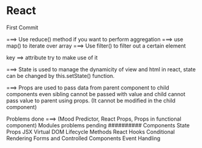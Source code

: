 # React
First Commit

===> Use reduce() method if you want to perform aggregation
===> use map() to iterate over array
===> Use filter() to filter out a certain element

key ==> attribute try to make use of it

===> State is used to manage the dynamicity of view and html in react, state can be changed by this.setState() function.

===> Props are used to pass data from parent component to child components even sibling cannot be passed with value and child cannot pass value to parent using props. (It cannot be modified in the child component)

Problems done ===> (Mood Predictor, React Props, Props in functional component)
Modules problems pending
##########
Components
State
Props
JSX
Virtual DOM
Lifecycle Methods
React Hooks
Conditional Rendering
Forms and Controlled Components
Event Handling
